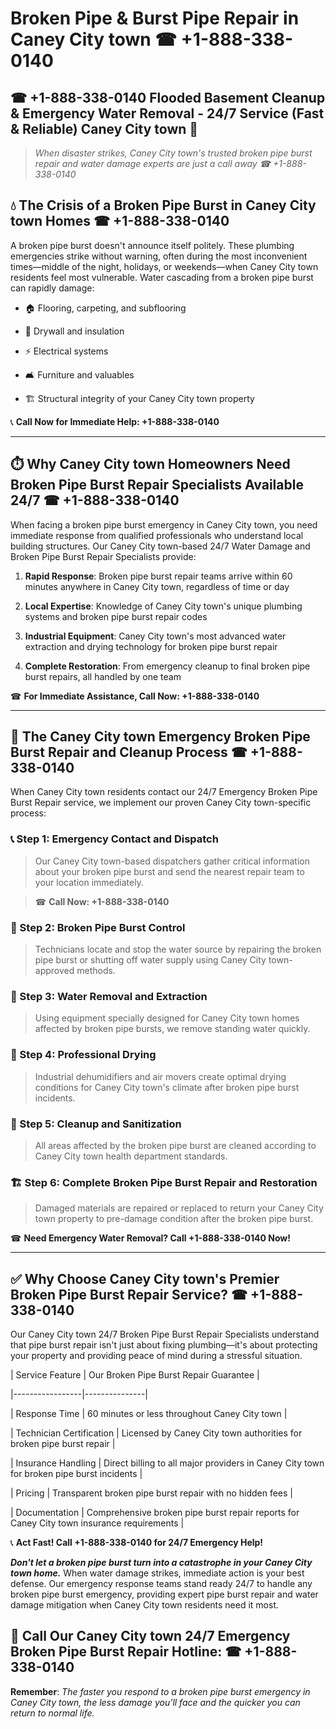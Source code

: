 # Broken Pipe & Burst Pipe Repair in Caney City town ☎ +1-888-338-0140  
## ☎ +1-888-338-0140 Flooded Basement Cleanup & Emergency Water Removal - 24/7 Service (Fast & Reliable) Caney City town 🚨  

> *When disaster strikes, Caney City town's trusted broken pipe burst repair and water damage experts are just a call away ☎ +1-888-338-0140*  

## 💧 The Crisis of a Broken Pipe Burst in Caney City town Homes ☎ +1-888-338-0140  

A broken pipe burst doesn't announce itself politely. These plumbing emergencies strike without warning, often during the most inconvenient times—middle of the night, holidays, or weekends—when Caney City town residents feel most vulnerable. Water cascading from a broken pipe burst can rapidly damage:  

* 🏠 Flooring, carpeting, and subflooring  
* 🧱 Drywall and insulation  
* ⚡ Electrical systems  
* 🛋️ Furniture and valuables  
* 🏗️ Structural integrity of your Caney City town property  

📞 **Call Now for Immediate Help: +1-888-338-0140**  

---  

## ⏱️ Why Caney City town Homeowners Need Broken Pipe Burst Repair Specialists Available 24/7 ☎ +1-888-338-0140  

When facing a broken pipe burst emergency in Caney City town, you need immediate response from qualified professionals who understand local building structures. Our Caney City town-based 24/7 Water Damage and Broken Pipe Burst Repair Specialists provide:  

1. **Rapid Response**: Broken pipe burst repair teams arrive within 60 minutes anywhere in Caney City town, regardless of time or day  
2. **Local Expertise**: Knowledge of Caney City town's unique plumbing systems and broken pipe burst repair codes  
3. **Industrial Equipment**: Caney City town's most advanced water extraction and drying technology for broken pipe burst repair  
4. **Complete Restoration**: From emergency cleanup to final broken pipe burst repairs, all handled by one team  

☎ **For Immediate Assistance, Call Now: +1-888-338-0140**  

---  

## 🔧 The Caney City town Emergency Broken Pipe Burst Repair and Cleanup Process ☎ +1-888-338-0140  

When Caney City town residents contact our 24/7 Emergency Broken Pipe Burst Repair service, we implement our proven Caney City town-specific process:  

### 📞 Step 1: Emergency Contact and Dispatch  
> Our Caney City town-based dispatchers gather critical information about your broken pipe burst and send the nearest repair team to your location immediately.  
> ☎ **Call Now: +1-888-338-0140**  

### 🚿 Step 2: Broken Pipe Burst Control  
> Technicians locate and stop the water source by repairing the broken pipe burst or shutting off water supply using Caney City town-approved methods.  

### 🌊 Step 3: Water Removal and Extraction  
> Using equipment specially designed for Caney City town homes affected by broken pipe bursts, we remove standing water quickly.  

### 💨 Step 4: Professional Drying  
> Industrial dehumidifiers and air movers create optimal drying conditions for Caney City town's climate after broken pipe burst incidents.  

### 🧼 Step 5: Cleanup and Sanitization  
> All areas affected by the broken pipe burst are cleaned according to Caney City town health department standards.  

### 🏗️ Step 6: Complete Broken Pipe Burst Repair and Restoration  
> Damaged materials are repaired or replaced to return your Caney City town property to pre-damage condition after the broken pipe burst.  

☎ **Need Emergency Water Removal? Call +1-888-338-0140 Now!**  

---  

## ✅ Why Choose Caney City town's Premier Broken Pipe Burst Repair Service? ☎ +1-888-338-0140  

Our Caney City town 24/7 Broken Pipe Burst Repair Specialists understand that pipe burst repair isn't just about fixing plumbing—it's about protecting your property and providing peace of mind during a stressful situation.  

| Service Feature | Our Broken Pipe Burst Repair Guarantee |  
|-----------------|---------------|  
| Response Time | 60 minutes or less throughout Caney City town |  
| Technician Certification | Licensed by Caney City town authorities for broken pipe burst repair |  
| Insurance Handling | Direct billing to all major providers in Caney City town for broken pipe burst incidents |  
| Pricing | Transparent broken pipe burst repair with no hidden fees |  
| Documentation | Comprehensive broken pipe burst repair reports for Caney City town insurance requirements |  

📞 **Act Fast! Call +1-888-338-0140 for 24/7 Emergency Help!**  

***Don't let a broken pipe burst turn into a catastrophe in your Caney City town home.*** When water damage strikes, immediate action is your best defense. Our emergency response teams stand ready 24/7 to handle any broken pipe burst emergency, providing expert pipe burst repair and water damage mitigation when Caney City town residents need it most.  

## 📱 Call Our Caney City town 24/7 Emergency Broken Pipe Burst Repair Hotline: ☎ +1-888-338-0140  

**Remember**: *The faster you respond to a broken pipe burst emergency in Caney City town, the less damage you'll face and the quicker you can return to normal life.*